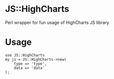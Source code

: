 #  JS::HighCharts

Perl wrapper for fun usage of HighCharts JS library


# Usage

    use JS::HighCharts
    my js = JS::HighCharts->new(
        type => 'type',
        data => 'data'
    );
